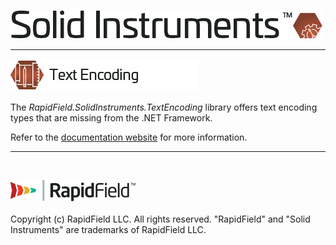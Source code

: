 <!--
Copyright (c) RapidField LLC. Licensed under the MIT License. See LICENSE.txt in the project root for license information.
-->

![Solid Instruments logo](../../SolidInstruments.Logo.Color.Transparent.500w.png)
- - -

![Text Encoding label](Label.TextEncoding.300w.png)

The *RapidField.SolidInstruments.TextEncoding* library offers text encoding types that are missing from the .NET Framework.

Refer to the [documentation website](https://www.solidinstruments.com/api/RapidField.SolidInstruments.TextEncoding.html) for more information.

- - -
<br />

![RapidField logo](../../RapidField.Logo.Color.Black.Transparent.200w.png)
<br /><br />
Copyright (c) RapidField LLC. All rights reserved. "RapidField" and "Solid Instruments" are trademarks of RapidField LLC.